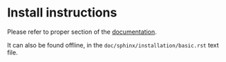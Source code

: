 # Install instructions

Please refer to proper section of the [documentation](https://ovh.github.io/the-bastion/installation/basic.html).

It can also be found offline, in the ``doc/sphinx/installation/basic.rst`` text file.
